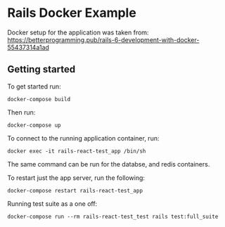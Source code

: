 # Rails Docker Example

Docker setup for the application was taken from:
https://betterprogramming.pub/rails-6-development-with-docker-55437314a1ad

## Getting started

To get started run:

`docker-compose build`

Then run:

`docker-compose up`

To connect to the running application container, run:

`docker exec -it rails-react-test_app /bin/sh`

The same command can be run for the databse, and redis containers.

To restart just the app server, run the following:

`docker-compose restart rails-react-test_app`

Running test suite as a one off:

`docker-compose run --rm rails-react-test_test rails test:full_suite`

